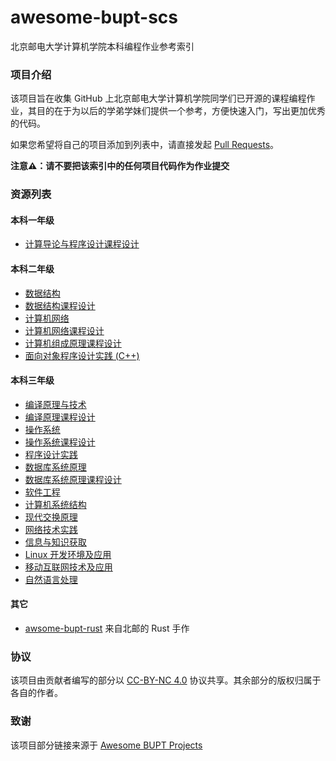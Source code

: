 # awesome-bupt-scs

北京邮电大学计算机学院本科编程作业参考索引

### 项目介绍

该项目旨在收集 GitHub 上北京邮电大学计算机学院同学们已开源的课程编程作业，其目的在于为以后的学弟学妹们提供一个参考，方便快速入门，写出更加优秀的代码。

如果您希望将自己的项目添加到列表中，请直接发起 [Pull Requests](https://github.com/name1e5s/Awesome-BUPT-SCS/pulls)。

**注意⚠️：请不要把该索引中的任何项目代码作为作业提交**

### 资源列表

#### 本科一年级

- [计算导论与程序设计课程设计](Introduction-to-Computing-and-Foundation-of-Programming.md)

#### 本科二年级

- [数据结构](Data-Structures.md)
- [数据结构课程设计](Project-Laboratory-Algorithms-and-Data-Structures.md)
- [计算机网络](Computer-Networks.md)
- [计算机网络课程设计](Advanced-Labs-in-Computer-Networks.md)
- [计算机组成原理课程设计](Advanced-Labs-in-Computer-Architecture.md)
- [面向对象程序设计实践 (C++)](C++.md)

#### 本科三年级

- [编译原理与技术](Compilers.md)
- [编译原理课程设计](Advanced-Labs-in-Compilers.md)
- [操作系统](Operating-Systems.md)
- [操作系统课程设计](Advanced-Labs-in-Operating-Systems.md)
- [程序设计实践](Program-Practice.md)
- [数据库系统原理](Database.md)
- [数据库系统原理课程设计](Advanced-Labs-in-Database.md)
- [软件工程](Software-Engineering.md)
- [计算机系统结构](Computer-Architecture.md)
- [现代交换原理](Switcher.md)
- [网络技术实践](Network-Practice.md)
- [信息与知识获取](Info-Know.md)
- [Linux 开发环境及应用](Linux.md)
- [移动互联网技术及应用](Mobile-Internet-Technology-and-Application.md)
- [自然语言处理](NLP.md)

#### 其它

- [awsome-bupt-rust](https://github.com/brupst/awsome-bupt-rust) 来自北邮的 Rust 手作

### 协议

该项目由贡献者编写的部分以 [CC-BY-NC 4.0](http://creativecommons.org/licenses/by-nc/4.0/) 协议共享。其余部分的版权归属于各自的作者。

### 致谢

该项目部分链接来源于 [Awesome BUPT Projects
](https://github.com/Awesome-BUPT/Awesome-BUPT-Projects)
